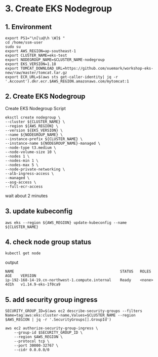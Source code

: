 
# 3. Create EKS Nodegroup

## 1. Environment
```
export PS1="\n[\u@\h \W]$ "
cd /home/ssm-user
sudo su
export AWS_REGION=ap-southeast-1
export CLUSTER_NAME=eks-test
export NODEGROUP_NAME=$CLUSTER_NAME-nodegroup
export EKS_VERSION=1.18
export TOMCAT_DOWNLOAD_URL=https://github.com/xuemark/workshop-eks-new/raw/master/tomcat.tar.gz
export ECR_URL=$(aws sts get-caller-identity| jq -r '.Account').dkr.ecr.$AWS_REGION.amazonaws.com/mytomcat:1
```

## 2. Create EKS Nodegroup
Create EKS Nodegroup Script
```
eksctl create nodegroup \
--cluster ${CLUSTER_NAME} \
--region ${AWS_REGION} \
--version ${EKS_VERSION} \
--name ${NODEGROUP_NAME} \
--instance-prefix ${CLUSTER_NAME} \
--instance-name ${NODEGROUP_NAME}-managed \
--node-type t3.medium \
--node-volume-size 10 \
--nodes 1 \
--nodes-min 1 \
--nodes-max 5 \
--node-private-networking \
--alb-ingress-access \
--managed \
--asg-access \
--full-ecr-access 
```
wait about 2 minutes
## 3. update kubeconfig
```
aws eks --region ${AWS_REGION} update-kubeconfig --name ${CLUSTER_NAME}
```

## 4. check node group status
```
kubectl get node
```
output
```
NAME                                                STATUS   ROLES    AGE    VERSION
ip-192-168-14-19.cn-northwest-1.compute.internal    Ready    <none>   4d1h   v1.14.9-eks-1f0ca9
```
## 5. add security group ingress
```
SECURITY_GROUP_ID=$(aws ec2 describe-security-groups --filters Name=tag:aws:eks:cluster-name,Values=$CLUSTER_NAME --region $AWS_REGION | jq -r '.SecurityGroups[].GroupId')

aws ec2 authorize-security-group-ingress \
    --group-id $SECURITY_GROUP_ID \
    --region $AWS_REGION \
    --protocol tcp \
    --port 30000-32767 \
    --cidr 0.0.0.0/0
```

